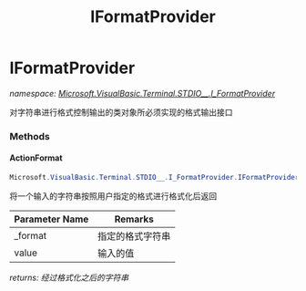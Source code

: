 ﻿---
title: IFormatProvider
---

# IFormatProvider
_namespace: [Microsoft.VisualBasic.Terminal.STDIO__.I_FormatProvider](N-Microsoft.VisualBasic.Terminal.STDIO__.I_FormatProvider.html)_

对字符串进行格式控制输出的类对象所必须实现的格式输出接口

### Methods

#### ActionFormat
```csharp
Microsoft.VisualBasic.Terminal.STDIO__.I_FormatProvider.IFormatProvider.ActionFormat(System.String,System.String)
```
将一个输入的字符串按照用户指定的格式进行格式化后返回

|Parameter Name|Remarks|
|--------------|-------|
|_format|指定的格式字符串|
|value|输入的值|

_returns: 经过格式化之后的字符串_




